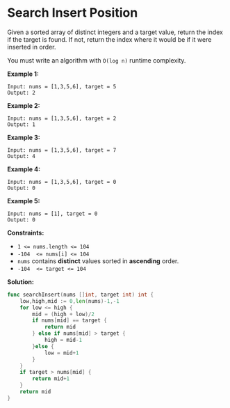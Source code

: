 # Search Insert Position

Given a sorted array of distinct integers and a target value, return the index if the target is found. If not, return the index where it would be if it were inserted in order.

You must write an algorithm with `O(log n)`  runtime complexity.

**Example 1:**

	Input: nums = [1,3,5,6], target = 5
	Output: 2

**Example 2:**

	Input: nums = [1,3,5,6], target = 2
	Output: 1

**Example 3:**

	Input: nums = [1,3,5,6], target = 7
	Output: 4

**Example 4:**

	Input: nums = [1,3,5,6], target = 0
	Output: 0

**Example 5:**

	Input: nums = [1], target = 0
	Output: 0

**Constraints:**

-   `1 <= nums.length <= 104`
-   `-104  <= nums[i] <= 104`
-   `nums`  contains  **distinct**  values sorted in  **ascending**  order.
-   `-104  <= target <= 104`

**Solution:**

```go
func searchInsert(nums []int, target int) int {
    low,high,mid := 0,len(nums)-1,-1
    for low <= high {
        mid = (high + low)/2
        if nums[mid] == target {
            return mid
        } else if nums[mid] > target {
            high = mid-1
        }else {
            low = mid+1
        }
    }
    if target > nums[mid] {
        return mid+1
    }
    return mid
}
```